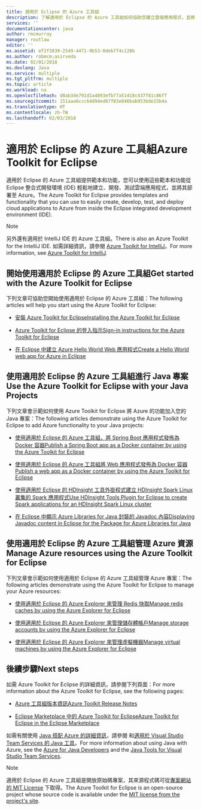 ```yaml
---
title: 適用於 Eclipse 的 Azure 工具組
description: 了解適用於 Eclipse 的 Azure 工具組如何協助您建立雲端應用程式，並將其部署至 Azure。
services: ''
documentationcenter: java
author: rmcmurray
manager: routlaw
editor: ''
ms.assetid: ef2f3839-2549-4471-9b53-0deb7f4c128b
ms.author: robmcm;asirveda
ms.date: 02/01/2018
ms.devlang: Java
ms.service: multiple
ms.tgt_pltfrm: multiple
ms.topic: article
ms.workload: na
ms.openlocfilehash: d8ab3de791d1a4893efb77a51418c437f81c86ff
ms.sourcegitcommit: 151aaa6ccc64d94ed67f03e846bab953bde15b4a
ms.translationtype: HT
ms.contentlocale: zh-TW
ms.lasthandoff: 02/03/2018
---
```

# <a name="azure-toolkit-for-eclipse"></a><span data-ttu-id="6666a-103">適用於 Eclipse 的 Azure 工具組</span><span class="sxs-lookup"><span data-stu-id="6666a-103">Azure Toolkit for Eclipse</span></span>

<span data-ttu-id="6666a-104">適用於 Eclipse 的 Azure 工具組提供範本和功能，您可以使用這些範本和功能從 Eclipse 整合式開發環境 (IDE) 輕鬆地建立、開發、測試雲端應用程式，並將其部署至 Azure。</span><span class="sxs-lookup"><span data-stu-id="6666a-104">The Azure Toolkit for Eclipse provides templates and functionality that you can use to easily create, develop, test, and deploy cloud applications to Azure from inside the Eclipse integrated development environment (IDE).</span></span>

> [!NOTE]
> 
> <span data-ttu-id="6666a-105">另外還有適用於 IntelliJ IDE 的 Azure 工具組。</span><span class="sxs-lookup"><span data-stu-id="6666a-105">There is also an Azure Toolkit for the IntelliJ IDE.</span></span> <span data-ttu-id="6666a-106">如需詳細資訊，請參閱 [Azure Toolkit for IntelliJ](../intellij/azure-toolkit-for-intellij.md)。</span><span class="sxs-lookup"><span data-stu-id="6666a-106">For more information, see [Azure Toolkit for IntelliJ](../intellij/azure-toolkit-for-intellij.md).</span></span>
> 

## <a name="get-started-with-the-azure-toolkit-for-eclipse"></a><span data-ttu-id="6666a-107">開始使用適用於 Eclipse 的 Azure 工具組</span><span class="sxs-lookup"><span data-stu-id="6666a-107">Get started with the Azure Toolkit for Eclipse</span></span>
<span data-ttu-id="6666a-108">下列文章可協助您開始使用適用於 Eclipse 的 Azure 工具組：</span><span class="sxs-lookup"><span data-stu-id="6666a-108">The following articles will help you start using the Azure Toolkit for Eclipse:</span></span>

* [<span data-ttu-id="6666a-109">安裝 Azure Toolkit for Eclipse</span><span class="sxs-lookup"><span data-stu-id="6666a-109">Installing the Azure Toolkit for Eclipse</span></span>](azure-toolkit-for-eclipse-installation.md)

* [<span data-ttu-id="6666a-110">Azure Toolkit for Eclipse 的登入指示</span><span class="sxs-lookup"><span data-stu-id="6666a-110">Sign-in instructions for the Azure Toolkit for Eclipse</span></span>](azure-toolkit-for-eclipse-sign-in-instructions.md)

* [<span data-ttu-id="6666a-111">在 Eclipse 中建立 Azure Hello World Web 應用程式</span><span class="sxs-lookup"><span data-stu-id="6666a-111">Create a Hello World web app for Azure in Eclipse</span></span>](azure-toolkit-for-eclipse-create-hello-world-web-app.md)

## <a name="use-the-azure-toolkit-for-eclipse-with-your-java-projects"></a><span data-ttu-id="6666a-112">使用適用於 Eclipse 的 Azure 工具組進行 Java 專案</span><span class="sxs-lookup"><span data-stu-id="6666a-112">Use the Azure Toolkit for Eclipse with your Java Projects</span></span>
<span data-ttu-id="6666a-113">下列文章會示範如何使用 Azure Toolkit for Eclipse 將 Azure 的功能加入您的 Java 專案：</span><span class="sxs-lookup"><span data-stu-id="6666a-113">The following articles demonstrate using the Azure Toolkit for Eclipse to add Azure functionality to your Java projects:</span></span>

* [<span data-ttu-id="6666a-114">使用適用於 Eclipse 的 Azure 工具組，將 Spring Boot 應用程式發佈為 Docker 容器</span><span class="sxs-lookup"><span data-stu-id="6666a-114">Publish a Spring Boot app as a Docker container by using the Azure Toolkit for Eclipse</span></span>](azure-toolkit-for-eclipse-publish-spring-boot-docker-app.md)

* [<span data-ttu-id="6666a-115">使用適用於 Eclipse 的 Azure 工具組將 Web 應用程式發佈為 Docker 容器</span><span class="sxs-lookup"><span data-stu-id="6666a-115">Publish a web app as a Docker container by using the Azure Toolkit for Eclipse</span></span>](azure-toolkit-for-eclipse-publish-as-docker-container.md)

* [<span data-ttu-id="6666a-116">使用適用於 Eclipse 的 HDInsight 工具外掛程式建立 HDInsight Spark Linux 叢集的 Spark 應用程式</span><span class="sxs-lookup"><span data-stu-id="6666a-116">Use HDInsight Tools Plugin for Eclipse to create Spark applications for an HDInsight Spark Linux cluster</span></span>](/azure/hdinsight/hdinsight-apache-spark-eclipse-tool-plugin)

* [<span data-ttu-id="6666a-117">在 Eclipse 中顯示 Azure Libraries for Java 封裝的 Javadoc 內容</span><span class="sxs-lookup"><span data-stu-id="6666a-117">Displaying Javadoc content in Eclipse for the Package for Azure Libraries for Java</span></span>](azure-toolkit-for-eclipse-displaying-javadoc-content-for-azure-libraries.md)

## <a name="manage-azure-resources-using-the-azure-toolkit-for-eclipse"></a><span data-ttu-id="6666a-118">使用適用於 Eclipse 的 Azure 工具組管理 Azure 資源</span><span class="sxs-lookup"><span data-stu-id="6666a-118">Manage Azure resources using the Azure Toolkit for Eclipse</span></span>
<span data-ttu-id="6666a-119">下列文章會示範如何使用適用於 Eclipse 的 Azure 工具組管理 Azure 專案：</span><span class="sxs-lookup"><span data-stu-id="6666a-119">The following articles demonstrate using the Azure Toolkit for Eclipse to manage your Azure resources:</span></span>

* [<span data-ttu-id="6666a-120">使用適用於 Eclipse 的 Azure Explorer 來管理 Redis 快取</span><span class="sxs-lookup"><span data-stu-id="6666a-120">Manage redis caches by using the Azure Explorer for Eclipse</span></span>](azure-toolkit-for-eclipse-managing-redis-caches-using-azure-explorer.md)

* [<span data-ttu-id="6666a-121">使用適用於 Eclipse 的 Azure Explorer 來管理儲存體帳戶</span><span class="sxs-lookup"><span data-stu-id="6666a-121">Manage storage accounts by using the Azure Explorer for Eclipse</span></span>](azure-toolkit-for-eclipse-managing-storage-accounts-using-azure-explorer.md)

* [<span data-ttu-id="6666a-122">使用適用於 Eclipse 的 Azure Explorer 來管理虛擬機器</span><span class="sxs-lookup"><span data-stu-id="6666a-122">Manage virtual machines by using the Azure Explorer for Eclipse</span></span>](azure-toolkit-for-eclipse-managing-virtual-machines-using-azure-explorer.md)

## <a name="next-steps"></a><span data-ttu-id="6666a-123">後續步驟</span><span class="sxs-lookup"><span data-stu-id="6666a-123">Next steps</span></span>

<span data-ttu-id="6666a-124">如需 Azure Toolkit for Eclipse 的詳細資訊，請參閱下列頁面：</span><span class="sxs-lookup"><span data-stu-id="6666a-124">For more information about the Azure Toolkit for Eclipse, see the following pages:</span></span>

* [<span data-ttu-id="6666a-125">Azure 工具組版本資訊</span><span class="sxs-lookup"><span data-stu-id="6666a-125">Azure Toolkit Release Notes</span></span>](https://github.com/Microsoft/azure-tools-for-java/releases)

* [<span data-ttu-id="6666a-126">Eclipse Marketplace 中的 Azure Toolkit for Eclipse</span><span class="sxs-lookup"><span data-stu-id="6666a-126">Azure Toolkit for Eclipse in the Eclipse Marketplace</span></span>](http://marketplace.eclipse.org/content/azure-toolkit-eclipse)

<span data-ttu-id="6666a-127">如需有關使用 [Java 搭配 Azure 的詳細資訊](https://docs.microsoft.com/java/azure/)，請參閱 和[適用於 Visual Studio Team Services 的 Java 工具](https://java.visualstudio.com/)。</span><span class="sxs-lookup"><span data-stu-id="6666a-127">For more information about using Java with Azure, see the [Azure for Java Developers](https://docs.microsoft.com/java/azure/) and the [Java Tools for Visual Studio Team Services](https://java.visualstudio.com/).</span></span>

<!-- [!INCLUDE [azure-toolkit-for-eclipse-additional-resources](../includes/azure-toolkit-for-eclipse-additional-resources.md)] -->

> [!NOTE]
> 
> <span data-ttu-id="6666a-128">適用於 Eclipse 的 Azure 工具組是開放原始碼專案，其來源程式碼可從[專案網站的 MIT License](https://github.com/microsoft/azure-tools-for-java) 下取得。</span><span class="sxs-lookup"><span data-stu-id="6666a-128">The Azure Toolkit for Eclipse is an open-source project whose source code is available under the [MIT license from the project's site](https://github.com/microsoft/azure-tools-for-java).</span></span>
> 

<!-- URL List -->

[Azure for Java Developers]: https://docs.microsoft.com/java/azure
[Java Tools for Visual Studio Team Services]: https://java.visualstudio.com/

<!-- Temporarily Deprecated URLs -->

<!-- [Deploying large deployments](azure-toolkit-for-eclipse-deploying-large-deployments.md) -->
<!-- [How to Maintain Session Data with Session Affinity]: http://go.microsoft.com/fwlink/?LinkID=699539 -->
<!-- [How to Use Co-located Caching]: http://go.microsoft.com/fwlink/?LinkID=699542 -->
<!-- [How to Use Dedicated Caching]: http://go.microsoft.com/fwlink/?LinkID=699543 -->
<!-- [How to Use JMS with AMQP 1.0 in Azure with Eclipse]: http://go.microsoft.com/fwlink/?LinkID=699544 -->
<!-- [How to Use SSL Offloading]: http://go.microsoft.com/fwlink/?LinkID=699545 -->
<!-- [SSL Offloading]: http://go.microsoft.com/fwlink/?LinkID=699549 -->
<!-- [Using the Azure Service Runtime Library in JSP]: http://go.microsoft.com/fwlink/?LinkID=699551 -->
<!-- [How to Authenticate Web Users with Azure Access Control Service Using Eclipse]: /azure/active-directory/active-directory-java-authenticate-users-access-control-eclipse.md -->
<!-- [Debug a Java Web App on Azure in Eclipse]: /azure/app-service-web/app-service-web-debug-java-web-app-in-eclipse.md -->
<!-- [Debugging Azure Applications in Eclipse]: azure-toolkit-for-eclipse-debugging-azure-applications.md -->

<!-- Legacy MSDN URL = https://msdn.microsoft.com/library/azure/hh694271.aspx -->
